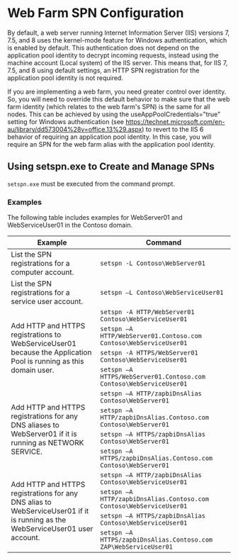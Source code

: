 # Web Farm SPN Configuration

By default, a web server running Internet Information Server (IIS) versions 7, 7.5, and 8 uses the kernel-mode feature for Windows authentication, which is enabled by default. This authentication does not depend on the application pool identity to decrypt incoming requests, instead using the machine account (Local system) of the IIS server. This means that, for IIS 7, 7.5, and 8 using default settings, an HTTP SPN registration for the application pool identity is not required.

If you are implementing a web farm, you need greater control over identity. So, you will need to override this default behavior to make sure that the web farm identity (which relates to the web farm's SPN) is the same for all nodes. This can be achieved by using the useAppPoolCredentials="true" setting for Windows authentication (see https://technet.microsoft.com/en-au/library/dd573004%28v=office.13%29.aspx) to revert to the IIS 6 behavior of requiring an application pool identity. In this case, you will require an SPN for the web farm alias with the application pool identity.

## Using setspn.exe to Create and Manage SPNs
```setspn.exe``` must be executed from the command prompt.

### Examples
The following table includes examples for WebServer01 and WebServiceUser01 in the Contoso domain.

<table>
    <thead>
        <tr>
            <th width="40%">Example</th>
            <th>Command</th>
        </tr>
    </thead>
    <tr>
        <td>List the SPN registrations for a computer account.</td>
        <td><code>setspn -L Contoso\WebServer01</code></td>
    </tr>
    <tr>
        <td>List the SPN registrations for a service user account.</td>
        <td><code>setspn –L Contoso\WebServiceUser01</code></td>
    </tr>
    <tr>
        <td rowspan="4">Add HTTP and HTTPS registrations to WebServiceUser01 because the Application Pool is running as this domain user.</td>
        <td><code>setspn -A HTTP/WebServer01 Contoso\WebServiceUser01</code></td>
    </tr>      
    <tr>
        <td><code>setspn –A HTTP/WebServer01.Contoso.com Contoso\WebServiceUser01</code></td>
    </tr>
    <tr>
        <td><code>setspn -A HTTPS/WebServer01 Contoso\WebServiceUser01</code></td>
    </tr>
    <tr>
        <td><code>setspn –A HTTPS/WebServer01.Contoso.com Contoso\WebServiceUser01</code></td>
    </tr>
    <tr>
        <td rowspan="4">Add HTTP and HTTPS registrations for any DNS aliases to WebServer01 if it is running as NETWORK SERVICE.</td>
        <td><code>setspn –A HTTP/zapbiDnsAlias Contoso\WebServer01</code></td>
    </tr>
        <tr>
        <td><code>setspn –A HTTP/zapbiDnsAlias.Contoso.com Contoso\WebServer01</code></td>
    </tr>
        <tr>
        <td><code>setspn –A HTTPS/zapbiDnsAlias Contoso\WebServer01</code></td>
    </tr>
        <tr>
        <td><code>setspn –A HTTPS/zapbiDnsAlias.Contoso.com Contoso\WebServer01</code></td>
    </tr>
    <tr>
        <td rowspan="4">Add HTTP and HTTPS registrations for any DNS alias to WebServiceUser01 if it is running as the WebServiceUser01 user account.</td>
        <td><code>setspn –A HTTP/zapbiDnsAlias Contoso\WebServiceUser01</code></td>
    </tr>
        <tr>
        <td><code>setspn –A HTTP/zapbiDnsAlias.Contoso.com Contoso\WebServiceUser01</code></td>
    </tr>
        <tr>
        <td><code>setspn –A HTTPS/zapbiDnsAlias Contoso\WebServiceUser01</code></td>
    </tr>
        <tr>
        <td><code>setspn –A HTTPS/zapbiDnsAlias.Contoso.com ZAP\WebServiceUser01</code></td>
    </tr>
</table>
